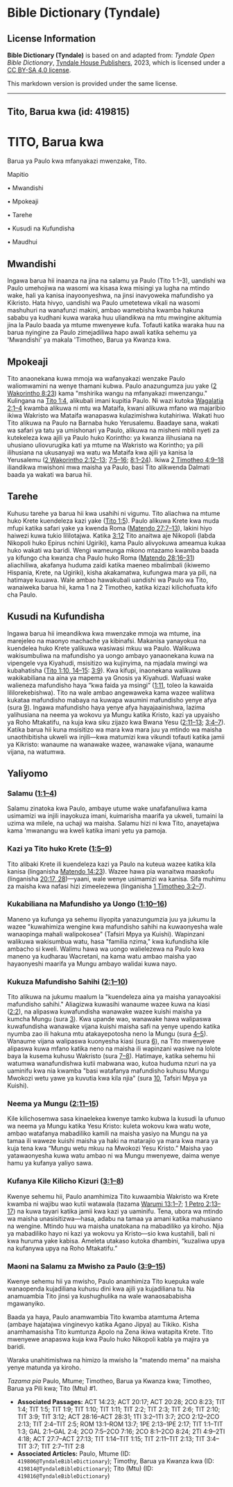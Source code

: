 # Bible Dictionary (Tyndale)

## License Information

**Bible Dictionary (Tyndale)** is based on and adapted from: _Tyndale Open Bible Dictionary_, [Tyndale House Publishers](https://tyndaleopenresources.com/), 2023, which is licensed under a [CC BY-SA 4.0 license](https://creativecommons.org/licenses/by-sa/4.0/legalcode.en).

This markdown version is provided under the same license.



--------------------------------

## Tito, Barua kwa (id: 419815)

TITO, Barua kwa
===============

Barua ya Paulo kwa mfanyakazi mwenzake, Tito.

Mapitio

• Mwandishi

• Mpokeaji

• Tarehe

• Kusudi na Kufundisha

• Maudhui

Mwandishi
---------

Ingawa barua hii inaanza na jina na salamu ya Paulo (Tito 1:1–3\), uandishi wa Paulo umehojiwa na wasomi wa kisasa kwa misingi ya lugha na mtindo wake, hali ya kanisa inayoonyeshwa, na jinsi inavyoweka mafundisho ya Kikristo. Hata hivyo, uandishi wa Paulo umetetewa vikali na wasomi mashuhuri na wanafunzi makini, ambao wamebisha kwamba hakuna sababu ya kudhani kuwa waraka huu uliandikwa na mtu mwingine akitumia jina la Paulo baada ya mtume mwenyewe kufa. Tofauti katika waraka huu na barua nyingine za Paulo zimejadiliwa hapo awali katika sehemu ya 'Mwandishi' ya makala 'Timotheo, Barua ya Kwanza kwa.

Mpokeaji
--------

Tito anaonekana kuwa mmoja wa wafanyakazi wenzake Paulo waliomwamini na wenye thamani kubwa. Paulo anazungumza juu yake ([2 Wakorintho 8:23](https://ref.ly/2Cor8:23)) kama "mshirika wangu na mfanyakazi mwenzangu." Kulingana na [Tito 1:4](https://ref.ly/Titus1:4), alikubali imani kupitia Paulo. Ni wazi kutoka [Wagalatia 2:1–4](https://ref.ly/Gal2:1-Gal2:4) kwamba alikuwa ni mtu wa Mataifa, kwani alikuwa mfano wa majaribio ikiwa Wakristo wa Mataifa wanapaswa kulazimishwa kutahiriwa. Wakati huo Tito alikuwa na Paulo na Barnaba huko Yerusalemu. Baadaye sana, wakati wa safari ya tatu ya umishonari ya Paulo, alikuwa na misheni mbili nyeti za kutekeleza kwa ajili ya Paulo huko Korintho: ya kwanza ilihusiana na uhusiano uliovurugika kati ya mtume na Wakristo wa Korintho; ya pili ilihusiana na ukusanyaji wa watu wa Mataifa kwa ajili ya kanisa la Yerusalemu ([2 Wakorintho 2:12–13](https://ref.ly/2Cor2:12-2Cor2:13); [7:5–16](https://ref.ly/2Cor7:5-2Cor7:16); [8:1–24](https://ref.ly/2Cor8:1-2Cor8:24)). Ikiwa [2 Timotheo 4:9–18](https://ref.ly/2Tim4:9-2Tim4:18) iliandikwa mwishoni mwa maisha ya Paulo, basi Tito alikwenda Dalmati baada ya wakati wa barua hii.

Tarehe
------

Kuhusu tarehe ya barua hii kwa usahihi ni vigumu. Tito aliachwa na mtume huko Krete kuendeleza kazi yake ([Tito 1:5](https://ref.ly/Titus1:5)). Paulo alikuwa Krete kwa muda mfupi katika safari yake ya kwenda Roma ([Matendo 27:7–13](https://ref.ly/Acts27:7-Acts27:13)), lakini hiyo haiwezi kuwa tukio lililotajwa. Katika [3:12](https://ref.ly/Titus3:12) Tito anaitwa aje Nikopoli (labda Nikopoli huko Epirus nchini Ugiriki), kama Paulo alivyokuwa ameamua kukaa huko wakati wa baridi. Wengi wameunga mkono mtazamo kwamba baada ya kifungo cha kwanza cha Paulo huko Roma ([Matendo 28:16–31](https://ref.ly/Acts28:16-Acts28:31)) aliachiliwa, akafanya huduma zaidi katika maeneo mbalimbali (ikiwemo Hispania, Krete, na Ugiriki), kisha akakamatwa, kufungwa mara ya pili, na hatimaye kuuawa. Wale ambao hawakubali uandishi wa Paulo wa Tito, wanaiweka barua hii, kama 1 na 2 Timotheo, katika kizazi kilichofuata kifo cha Paulo.

Kusudi na Kufundisha
--------------------

Ingawa barua hii imeandikwa kwa mwenzake mmoja wa mtume, ina marejeleo na maonyo machache ya kibinafsi. Makanisa yanayokua na kuendelea huko Krete yalikuwa wasiwasi mkuu wa Paulo. Walikuwa wakisumbuliwa na mafundisho ya uongo ambayo yanaonekana kuwa na vipengele vya Kiyahudi, msisitizo wa kujinyima, na mjadala mwingi wa kubahatisha ([Tito 1:10, 14–15](https://ref.ly/Titus1:10,Titus1:14-Titus1:15): [3:9](https://ref.ly/Titus3:9)). Kwa kifupi, inaonekana walikuwa wakikabiliana na aina ya mapema ya Gnosis ya Kiyahudi. Wafuasi wake walieneza mafundisho haya “kwa faida ya msingi” ([1:11](https://ref.ly/Titus1:11), 
toleo la kawaida lililorekebishwa). Tito na wale ambao angewaweka kama wazee waliitwa kukataa mafundisho mabaya na kuwapa waumini mafundisho yenye afya (sura [9](https://ref.ly/Titus1:9)). Ingawa mafundisho haya yenye afya hayajaainishwa, lazima yalihusiana na neema ya wokovu ya Mungu katika Kristo, kazi ya upyaisho ya Roho Mtakatifu, na kuja kwa siku zijazo kwa Bwana Yesu ([2:11–13](https://ref.ly/Titus2:11-Titus2:13); [3:4–7](https://ref.ly/Titus3:4-Titus3:7)). Katika barua hii kuna msisitizo wa mara kwa mara juu ya mtindo wa maisha unaothibitisha ukweli wa injili—kwa matumizi kwa vikundi tofauti katika jamii ya Kikristo: wanaume na wanawake wazee, wanawake vijana, wanaume vijana, na watumwa.

Yaliyomo
--------

### Salamu ([1:1–4](https://ref.ly/Titus1:1-Titus1:4))

Salamu zinatoka kwa Paulo, ambaye utume wake unafafanuliwa kama usimamizi wa injili inayokuza imani, kuimarisha maarifa ya ukweli, tumaini la uzima wa milele, na uchaji wa maisha. Salamu hizi ni kwa Tito, anayetajwa kama 'mwanangu wa kweli katika imani yetu ya pamoja.

### Kazi ya Tito huko Krete ([1:5–9](https://ref.ly/Titus1:5-Titus1:9))

Tito alibaki Krete ili kuendeleza kazi ya Paulo na kuteua wazee katika kila kanisa (linganisha [Matendo 14:23](https://ref.ly/Acts14:23)). Wazee hawa pia wanaitwa maaskofu (linganisha [20:17, 28](https://ref.ly/Acts20:17,Acts20:28))—yaani, wale wenye usimamizi wa kanisa. Sifa muhimu za maisha kwa nafasi hizi zimeelezewa (linganisha [1 Timotheo 3:2–7](https://ref.ly/1Tim3:2-1Tim3:7)).

### Kukabiliana na Mafundisho ya Uongo ([1:10–16](https://ref.ly/Titus1:10-Titus1:16))

Maneno ya kufunga ya sehemu iliyopita yanazungumzia juu ya jukumu la wazee "kuwahimiza wengine kwa mafundisho sahihi na kuwaonyesha wale wanaopinga mahali walipokosea" (Tafsiri Mpya ya Kuishi). Wapinzani walikuwa wakisumbua watu, hasa "familia nzima," kwa kufundisha kile ambacho si kweli. Walimu hawa wa uongo walielezewa na Paulo kwa maneno ya kudharau Wacretani, na kama watu ambao maisha yao hayaonyeshi maarifa ya Mungu ambayo walidai kuwa nayo.

### Kukuza Mafundisho Sahihi ([2:1–10](https://ref.ly/Titus2:1-Titus2:10))

Tito alikuwa na jukumu maalum la "kuendeleza aina ya maisha yanayoakisi mafundisho sahihi." Aliagizwa kuwasihi wanaume wazee kuwa na kiasi ([2:2](https://ref.ly/Titus2:2)), na alipaswa kuwafundisha wanawake wazee kuishi maisha ya kumcha Mungu (sura [3](https://ref.ly/Titus2:3)). Kwa upande wao, wanawake hawa walipaswa kuwafundisha wanawake vijana kuishi maisha safi na yenye upendo katika nyumba zao ili hakuna mtu atakayepotosha neno la Mungu (sura [4–5](https://ref.ly/Titus2:4-Titus2:5)). Wanaume vijana walipaswa kuonyesha kiasi (sura [6](https://ref.ly/Titus2:6)), na Tito mwenyewe alipaswa kuwa mfano katika neno na maisha ili wapinzani wasiwe na lolote baya la kusema kuhusu Wakristo (sura [7–8](https://ref.ly/Titus2:7-Titus2:8)). Hatimaye, katika sehemu hii watumwa wanafundishwa kutii mabwana wao, kutoa huduma nzuri na ya uaminifu kwa nia kwamba "basi watafanya mafundisho kuhusu Mungu Mwokozi wetu yawe ya kuvutia kwa kila njia" (sura [10](https://ref.ly/Titus2:10), Tafsiri Mpya ya Kuishi).

### Neema ya Mungu ([2:11–15](https://ref.ly/Titus2:11-Titus2:15))

Kile kilichosemwa sasa kinaelekea kwenye tamko kubwa la kusudi la ufunuo wa neema ya Mungu katika Yesu Kristo: kuleta wokovu kwa watu wote, ambao watafanya mabadiliko kamili na maisha yasiyo na Mungu na ya tamaa ili waweze kuishi maisha ya haki na matarajio ya mara kwa mara ya kuja tena kwa “Mungu wetu mkuu na Mwokozi Yesu Kristo.” Maisha yao yatawaonyesha kuwa watu ambao ni wa Mungu mwenyewe, daima wenye hamu ya kufanya yaliyo sawa.

### Kufanya Kile Kilicho Kizuri ([3:1–8](https://ref.ly/Titus3:1-Titus3:8))

Kwenye sehemu hii, Paulo anamhimiza Tito kuwaambia Wakristo wa Krete kwamba ni wajibu wao kutii watawala (tazama [Warumi 13:1–7](https://ref.ly/Rom13:1-Rom13:7); [1 Petro 2:13–17](https://ref.ly/1Pet2:13-1Pet2:17)) na kuwa tayari katika jamii kwa kazi ya uaminifu. Tena, ubora wa mtindo wa maisha unasisitizwa—hasa, adabu na tamaa ya amani katika mahusiano na wengine. Mtindo huu wa maisha unatokana na mabadiliko ya kiroho. Njia ya mabadiliko hayo ni kazi ya wokovu ya Kristo—sio kwa kustahili, bali ni kwa huruma yake kabisa. Ameleta utakaso kutoka dhambini, “kuzaliwa upya na kufanywa upya na Roho Mtakatifu.”

### Maoni na Salamu za Mwisho za Paulo ([3:9–15](https://ref.ly/Titus3:9-Titus3:15))

Kwenye sehemu hii ya mwisho, Paulo anamhimiza Tito kuepuka wale wanaopenda kujadiliana kuhusu dini kwa ajili ya kujadiliana tu. Na anamuambia Tito jinsi ya kushughulika na wale wanaosababisha mgawanyiko.

Baada ya haya, Paulo anamwambia Tito kwamba atamtuma Artema (ambaye hajatajwa vinginevyo katika Agano Jipya) au Tikiko. Kisha anamhamasisha Tito kumtunza Apolo na Zena ikiwa watapita Krete. Tito mwenyewe anapaswa kuja kwa Paulo huko Nikopoli kabla ya majira ya baridi.

Waraka unahitimishwa na himizo la mwisho la "matendo mema" na maisha yenye matunda ya kiroho.

*Tazama pia* Paulo, Mtume; Timotheo, Barua ya Kwanza kwa; Timotheo, Barua ya Pili kwa; Tito (Mtu) \#1.

* **Associated Passages:** ACT 14:23; ACT 20:17; ACT 20:28; 2CO 8:23; TIT 1:4; TIT 1:5; TIT 1:9; TIT 1:10; TIT 1:11; TIT 2:2; TIT 2:3; TIT 2:6; TIT 2:10; TIT 3:9; TIT 3:12; ACT 28:16–ACT 28:31; 1TI 3:2–1TI 3:7; 2CO 2:12–2CO 2:13; TIT 2:4–TIT 2:5; ROM 13:1–ROM 13:7; 1PE 2:13–1PE 2:17; TIT 1:1–TIT 1:3; GAL 2:1–GAL 2:4; 2CO 7:5–2CO 7:16; 2CO 8:1–2CO 8:24; 2TI 4:9–2TI 4:18; ACT 27:7–ACT 27:13; TIT 1:14–TIT 1:15; TIT 2:11–TIT 2:13; TIT 3:4–TIT 3:7; TIT 2:7–TIT 2:8
* **Associated Articles:** Paulo, Mtume (ID: `419806@TyndaleBibleDictionary`); Timothy, Barua ya Kwanza kwa (ID: `419814@TyndaleBibleDictionary`); Tito (Mtu) (ID: `419816@TyndaleBibleDictionary`)

